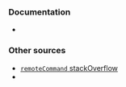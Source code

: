 
###  Documentation
- 

### Other sources
- [`remoteCommand` stackOverflow](https://stackoverflow.com/questions/13893025/refresh-jsf-component-after-custom-javascript-ajax-call)
- 